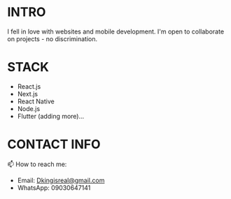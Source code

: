 # INTRO
I fell in love with websites and mobile development. I'm open to collaborate on projects - no discrimination.

# STACK
- React.js
- Next.js
- React Native
- Node.js
- Flutter
(adding more)...

# CONTACT INFO
📫 How to reach me:
- Email: Dkingisreal@gmail.com
- WhatsApp: 09030647141 


<!---
Izrael707/Izrael707 is a ✨ special ✨ repository because its `README.md` (this file) appears on your GitHub profile.
You can click the Preview link to take a look at your changes.
--->
